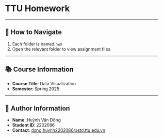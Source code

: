# TTU Homework

---

## 🧭 How to Navigate

1. Each folder is named `hwX` 
2. Open the relevant folder to view assignment files.

---

## 📚 Course Information
- **Course Title**: Data Visualization
- **Semester**: Spring 2025

---


## 🙋 Author Information

- **Name**: Huỳnh Văn Đông
- **Student ID**: 2202086
- **Contact**: dong.huynh2202086@std.ttu.edu.vn

